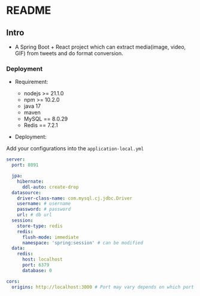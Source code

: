 # README

## Intro

+ A Spring Boot + React project which can extract media(image, video, GIF) from tweets and do format conversion.

### Deployment

+ Requirement:
  + nodejs >= 21.1.0
  + npm >= 10.2.0
  + java 17
  + maven
  + MySQL == 8.0.29
  + Redis == 7.2.1

+ Deployment:

Add your configurations into the `application-local.yml`

```yaml
server:
  port: 8091

  jpa:
    hibernate:
      ddl-auto: create-drop
  datasource:
    driver-class-name: com.mysql.cj.jdbc.Driver
    username: # username
    password: # password
    url: # db url
  session:
    store-type: redis
    redis:
      flush-mode: immediate
      namespace: 'spring:session' # can be modified
  data:
    redis:
      host: localhost
      port: 6379
      database: 0

cors:
  origins: http://localhost:3000 # Port may vary depends on which port your front end app is running on, should be changed if your front end app is not running on 3000
```